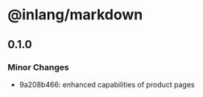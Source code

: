 # @inlang/markdown

## 0.1.0

### Minor Changes

- 9a208b466: enhanced capabilities of product pages
